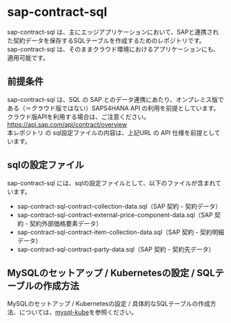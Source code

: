 # sap-contract-sql

sap-contract-sql は、主にエッジアプリケーションにおいて、SAPと連携された契約データを保存するSQLテーブルを作成するためのレポジトリです。  
sap-contract-sql は、そのままクラウド環境におけるアプリケーションにも、適用可能です。  

## 前提条件  
sap-contract-sql は、SQL の SAP とのデータ連携にあたり、オンプレミス版である（＝クラウド版ではない）SAPS4HANA API の利用を前提としています。  
クラウド版APIを利用する場合は、ご注意ください。  
https://api.sap.com/api/contract/overview  
本レポジトリ の sql設定ファイルの内容は、上記URL の API 仕様を前提としています。  

## sqlの設定ファイル

sap-contract-sql には、sqlの設定ファイルとして、以下のファイルが含まれています。  

* sap-contract-sql-contract-collection-data.sql（SAP 契約 - 契約データ）  
* sap-contract-sql-contract-external-price-component-data.sql（SAP 契約 - 契約外部価格要素データ）  
* sap-contract-sql-contract-item-collection-data.sql（SAP 契約 - 契約明細データ） 
* sap-contract-sql-contract-party-data.sql（SAP 契約 - 契約先データ） 

## MySQLのセットアップ / Kubernetesの設定 / SQLテーブルの作成方法  

MySQLのセットアップ / Kubernetesの設定 / 具体的なSQLテーブルの作成方法、については、[mysql-kube](https://github.com/latonaio/mysql-kube)を参照ください。  